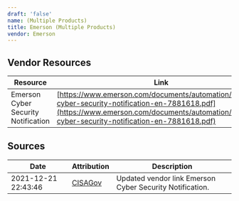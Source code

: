 ```yaml
---
draft: 'false'
name: (Multiple Products)
title: Emerson (Multiple Products)
vendor: Emerson
---
```


## Vendor Resources
| Resource | Link |
| --- | --- |
| Emerson Cyber Security Notification | [https://www.emerson.com/documents/automation/emerson-cyber-security-notification-en-7881618.pdf](https://www.emerson.com/documents/automation/emerson-cyber-security-notification-en-7881618.pdf) |



## Sources
| Date | Attribution | Description |
| --- | --- | --- |
| 2021-12-21 22:43:46 | [CISAGov](https://raw.githubusercontent.com/cisagov/log4j-affected-db/develop/README.md) | Updated vendor link Emerson Cyber Security Notification.  |
